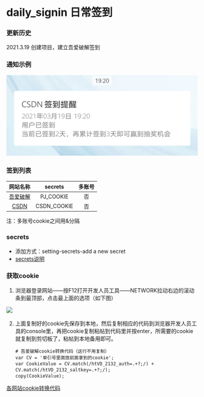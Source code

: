 # daily_signin 日常签到

### **更新历史**

2021.3.19  创建项目，建立吾爱破解签到

### **通知示例**

![](.\pic\textcard.png)

### **签到列表**

|                   网站名称                   |   secrets   | 多账号 |
| :------------------------------------------: | :---------: | :----: |
| [吾爱破解](https://www.52pojie.cn/forum.php) |  PJ_COOKIE  |   否   |
|        [CSDN](https://blog.csdn.net/)        | CSDN_COOKIE |   否   |



注：多账号cookie之间用&分隔

### secrets

- 添加方式：setting-secrets-add a new secret
- [secrets说明](https://github.com/lqkxs3608/daily_signin/secrets.md)

### **获取cookie**

1. 浏览器登录网站——按F12打开开发人员工具——NETWORK拉动右边的滚动条到最顶部，点击最上面的选项（如下图）

![](https://gitee.com/shuye72/MyActions/raw/main/icon/jd4.jpg)

2. 上面复制好的cookie先保存到本地，然后复制相应的代码到浏览器开发人员工具的console里，再把cookie复制粘帖到代码里并按enter，所需要的cookie就复制到剪切板了，粘帖到本地备用即可。

   ```
   # 吾爱破解cookie转换代码（这行不用复制）
   var CV = '单引号里面放前面拿到的cookie';
   var CookieValue = CV.match(/htVD_2132_auth=.+?;/) + CV.match(/htVD_2132_saltkey=.+?;/);
   copy(CookieValue);
   ```

[各网站cookie转换代码](https://github.com/lqkxs3608/daily_signin/cookie.md)
